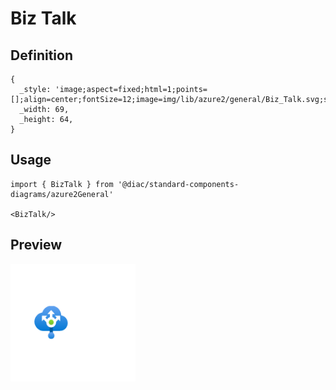 # Biz Talk

## Definition

```
{
  _style: 'image;aspect=fixed;html=1;points=[];align=center;fontSize=12;image=img/lib/azure2/general/Biz_Talk.svg;strokeColor=none;',
  _width: 69,
  _height: 64,
}
```

## Usage

```
import { BizTalk } from '@diac/standard-components-diagrams/azure2General'

<BizTalk/>
```

## Preview

<img src="./biz-talk.png" width="200"/>
